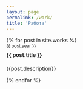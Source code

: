 ```yaml
---
layout: page
permalink: /work/
title: 'Работа'
---
```

<div class='row'>
{% for post in site.works %}
    <div class="col-md-6 col-12">
        <small>{{ post.year }}</small>
        <h4 class='mb-1' style='margin-top: 0.5rem;'>{{ post.title }}</h4>
        <p>{{post.description}}</p>
    </div>
{% endfor %}
</div>